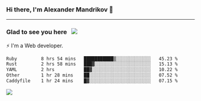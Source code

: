 ### Hi there, I'm Alexander Mandrikov 👋

- - -

### Glad to see you here &nbsp; ![](https://komarev.com/ghpvc/?username=nunsez&color=blue&label=visitors)

⚡ I'm a Web developer.

<!--✨ My GitHub <a href="https://nunsez.github.io/" target="_blank">resume link</a>-->

<!--
**nunsez/nunsez** is a ✨ _special_ ✨ repository because its `README.md` (this file) appears on your GitHub profile.

Here are some ideas to get you started:

- 🔭 I’m currently working on ...
- 🌱 I’m currently learning ...
- 👯 I’m looking to collaborate on ...
- 🤔 I’m looking for help with ...
- 💬 Ask me about ...
- 📫 How to reach me: ...
- 😄 Pronouns: ...
- ⚡ Fun fact: ...
-->


<!--START_SECTION:waka-->

```txt
Ruby         8 hrs 54 mins   ███████████▒░░░░░░░░░░░░░   45.23 %
Rust         2 hrs 58 mins   ███▓░░░░░░░░░░░░░░░░░░░░░   15.13 %
YAML         2 hrs           ██▓░░░░░░░░░░░░░░░░░░░░░░   10.22 %
Other        1 hr 28 mins    ██░░░░░░░░░░░░░░░░░░░░░░░   07.52 %
Caddyfile    1 hr 24 mins    █▓░░░░░░░░░░░░░░░░░░░░░░░   07.15 %
```

<!--END_SECTION:waka-->


<span>
<!-- <img height="160em" src="https://github-readme-stats-nunsez.vercel.app/api?username=nunsez&show_icons=true&count_private=true&hide_border=true&hide=issues" /> -->
<img src="https://github-readme-stats-nunsez.vercel.app/api/top-langs/?username=nunsez&layout=compact&hide_border=true" />
</span>


<!--
[![willianrod's wakatime stats](https://github-readme-stats.vercel.app/api/wakatime?username=nunsez&hide_border=true)](https://github.com/anuraghazra/github-readme-stats)
-->
